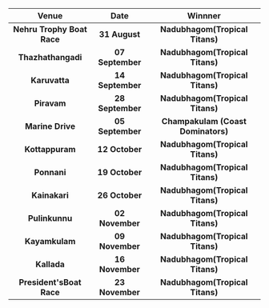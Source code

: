 | Venue| Date| Winnner|
| :-------------: |:---------------------------------------:| :---------------------------------------:|
| **Nehru Trophy Boat Race**|  **31 August**        |**Nadubhagom(Tropical Titans)**
| **Thazhathangadi**|    **07 September**        | **Nadubhagom(Tropical Titans)**
| **Karuvatta**|**14 September**|  **Nadubhagom(Tropical Titans)**
| **Piravam**|**28 September**|  **Nadubhagom(Tropical Titans)**
| **Marine Drive**|**05 September**| **Champakulam (Coast Dominators)**
| **Kottappuram**|**12 October**| **Nadubhagom(Tropical Titans)** 
| **Ponnani**|**19 October**| **Nadubhagom(Tropical Titans)**
| **Kainakari**|**26 October**|  **Nadubhagom(Tropical Titans)**
| **Pulinkunnu**|**02 November**|  **Nadubhagom(Tropical Titans)**
| **Kayamkulam**|**09 November**|**Nadubhagom(Tropical Titans)**
| **Kallada**|**16 November**|**Nadubhagom(Tropical Titans)**
| **President'sBoat Race**|**23 November**|**Nadubhagom(Tropical Titans)**

